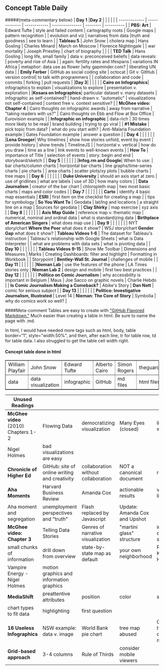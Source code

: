 ## Concept Table Daily
#####(meta-commentary below) 
| **Day 1** |**Day 2** | |  |  | |
| ------------- | ------------- | ------------ | --------------- | -------- | ---------- |
| **PBS: Art** | Edward Tufte | style and failed content | cartography roots | Google maps | pattern recognition |
| evolution and viz | narratives from data |truth and goodness | see to learn | 
| **Tableau 5** | John Snow | cholera map | Hans Gosling | Charles Minard | March on Moscow | Florence Nightingale |
| war mortality | Joseph Priestley | chart of biography | | |
| **TED Talk** | Hans Gosling | long life, small family | data v. preconceived beliefs | data reveals: | poverty and rise of Asia |
| again: fertility rates and lifespans | variations IN Africa | metaphor: data use as flower |why gapminder.com? | liberating UN data |
| **Emily Ferber** | GitHub as social coding site | octocat | Git v. GitHub | version control| to talk with programmers |
| collaboration and code | commits | forking | pull requests |
|**Day 3**| | | | |
| **Cairo on Infographics**| infographics to explain | visualizations to explore | presentation v. exploration |
|**Kosara on Infographics**| particular dataset v. many datasets | infographic as self-contained? | hand-drawn v. "automatic" | visualizations not self-contained | context free v. context sensitive? |
| **McGhee video: Chapter 4** | Cairo thoughts on infographic awards | away from narrative | "taking readers with us?" | Cairo thoughts on Ebb and Flow at Box Office | Eurovision example |
| **Infographic on infographic** | data-rich | 30 times more likely to be read | brand building | trying to go viral |
| **#1 Mistake** | pick topic from data? | what do you start with? | Anti-Malaria Foundation example | Gates Foundation example | answer a question |
| **Day 4** | | |  |  | |
|**Lena Groeger**| Why timelines | show how stories unfold, event by event | provide history | show trends | TimelineJS |
| horizontal v. vertical | how do you draw | time as a line | link events to well-known events |
| **How To** | importance of Title | selection of events | story: begin and end | storyboard/sketch |
| **Day 5** | | |  |  | |
|**Infog.rm and Google**| When to use: | bar charts/column charts | horizontal bar charts | line graphs/time-series charts | pie charts |
| area charts | scatter plots/xy plots | bubble charts | tree maps |
| **Day 6** | | |  |  | |
| **Duke University** | should an axis start at zero | use of gridlines | what are labels | use of 3D | how many colors |
| **Data Journalism** | creator of the bar chart | chloropleth map | two most basic charts | maps and color codes |
| **Day 7** | | |  |  | |
| **Carto** | identify 4 basic map essentials | **ESRI** | first item on the checklist for creating a map | 
| tips for symbology | **So You Want To** | Geodata | lat/lng and locations | a straight line on a map | Sources for geodata |
| **Clay Shirky** | map exercise | xyz axis | 
| **Day 8** | | |  |  | |
| **Axis Map Guide** | reference map v. thematic map | numerical, nominal and ordinal data | what is standardizing data | **Birthplace of American Singers** | what does map use |
| **Day 9** | | |  |  | |
| NYT story/chart **Where the Poor** what does it show? | WSJ story/chart **Gender Gap** what does it show? | **Tableau Videos 1-6** | The dataset for Tableau's instruction | Tableau's relationship with Google Sheets | what is Data Interpreter | 
| what are problems with data sets | what is pivoting data |
| **Day 10** | | |  |  | |
| **Tableau Videos 9-15** | Show Me Toolbar | Dimensions and Measures | Marks | Creating Dashboards: filter and highlight | Formatting in Workbook | 
| Storypoint | **Bentley-Wall St. Journal** | challenges of mobile |
| **Day 11** | | |  |  | |
|**Nieman Lab** | use the features of the phone | LA Times stories only | **Nieman Lab 2** | design and mobile | first two best practices |
| **Day 12** | | |  |  | |
| **Politico on Comic Journalism** | why accessbility is important in Belgium | Maus | Joe Sacco on graphic novels | Charlie Hebdo |
| **Is Comic Journalism Making a Comeback?** | Abike's Story | **Dan Nott** | comic for serious subject |
| **Day 13** | | |  |  | |
| **Politico: Investigative Journalism, Illustrated** | Level 14 | **Nieman: The Core of Story** | Symbolia | why do comics work so well? |

####Meta-comment
Tables are easy to create with ["GitHub Flavored Markdown."](https://help.github.com/articles/github-flavored-markdown/)
Much easier than creating a table in html. Be sure to name the page with .md. 

In html, I would have needed more tags such as html, body, table border=“1”, style="width:50%", and then, after each line, tr for table row, td for table data. I also struggled to get the table cell width right.

<html>
<body>

<h4>Concept table done in html</h4>

<table border=“1”>
  <tr>
    <td>William Playfair</td>
    <td>John Snow</td>		
    <td>Edward Tufte</td>
    <td>Alberto Cairo</td>
    <td>Simon Rogers</td>		
    <td>theguardian.com/data</td>
    <td>KnowMore</td>
  </tr>
  <tr>
  <td>data</td>
  <td>data visualization</td>
  <td>infographic</td>
  <td>GitHub</td>
  <td>md files</td>
  <td>html files</td>
  <td>pull request</td>
  </tr>
  </table>

</body>
</html>

| **Unused Readings** | | |  |  | |
| ------------- | ------------- | ------------ | --------------- | -------- | ---------- |
| **McGhee video** (2010) Chapters 1-2 |Flowing Data | democratizing visualization | Many Eyes (closed) | like art and writing | data.gov || scarce resource - using data well| Amanda Cox | budget forecast example | unemployment: people like you | BBC road death example | struggles with narrative |
| Nigel Holmes | bad visualizations are easy | | | |
 **Chronicle of Higher Ed** | GitHub: site of online writing and creativity | collaboration without collaboration | NOT a canonical document | repository | branch |
| **Aha Moments** | Harvard Business Review | Amanda Cox | actionable results | very liberal arts | "ability to ask good questions" |
| Aha moment and segregation | unemployment perspectives and "truth" | Flash replaced by Javascript | Update: Amanda Cox and Upshot |
| **McGhee video: Chapter 3** | Telling Data Stories | Genres of narrative visualization | "martini glass" structure | interactive data slideshow | 4-5 seconds to engage 
| small chunks of information | drill down from overview | state-by-state map as default | your own neighborhood |Richard Koci Hernandez | "crisis of credit visualized" |
| Vampire Energy - Nigel Holmes | motion graphics and information graphics |
| **MediaShift** | preattentive attributes | position | color | size | shape|
| chart types to fit data | highlighting | first question |
| **16 Useless Infographics** | NSW example: data v. image | World Bank pie chart | tree map abused | Guardian two different maps | pie charts abused |
| **Grid-based approach** | 3-4 columns | Rule of Thirds | consider mobile viewers |

